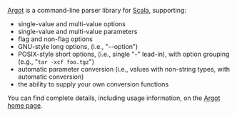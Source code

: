 [Argot][] is a command-line parser library for [Scala][], supporting:

* single-value and multi-value options
* single-value and multi-value parameters
* flag and non-flag options
* GNU-style long options, (i.e., "--option")
* POSIX-style short options, (i.e., single "-" lead-in), with option
  grouping (e.g., "`tar -xcf foo.tgz`")
* automatic parameter conversion (i.e., values with non-string types,
  with automatic conversion)
* the ability to supply your own conversion functions

You can find complete details, including usage information, on the
[Argot home page][].

[Argot]: http://bmc.github.com/argot/
[Argot home page]: http://bmc.github.com/argot/
[Scala]: http://www.scala-lang.org/
